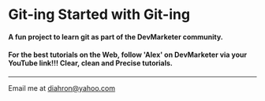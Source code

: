 # Git-ing Started with Git-ing

#### A fun project to learn git as part of the **DevMarketer** community.
#### For the best tutorials on the Web, follow 'Alex' on DevMarketer via your YouTube link!!! Clear, clean and Precise tutorials.

---

Email me at [diahron@yahoo.com](Mailto:diahron@yahoo.com)
